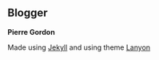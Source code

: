 ## Blogger

**Pierre Gordon**

Made using [Jekyll](http://jekyllrb.com) and using theme [Lanyon](https://github.com/poole/lanyon)
